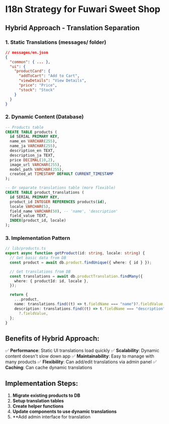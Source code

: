# I18n Strategy for Fuwari Sweet Shop

## Hybrid Approach - Translation Separation

### 1. Static Translations (messages/ folder)

```json
// messages/en.json
{
  "common": { ... },
  "ui": {
    "productCard": {
      "addToCart": "Add to Cart",
      "viewDetails": "View Details",
      "price": "Price",
      "stock": "Stock"
    }
  }
}
```

### 2. Dynamic Content (Database)

```sql
-- Products table
CREATE TABLE products (
  id SERIAL PRIMARY KEY,
  name_en VARCHAR(255),
  name_ja VARCHAR(255),
  description_en TEXT,
  description_ja TEXT,
  price DECIMAL(10,2),
  image_url VARCHAR(255),
  model_path VARCHAR(255),
  created_at TIMESTAMP DEFAULT CURRENT_TIMESTAMP
);

-- Or separate translations table (more flexible)
CREATE TABLE product_translations (
  id SERIAL PRIMARY KEY,
  product_id INTEGER REFERENCES products(id),
  locale VARCHAR(5),
  field_name VARCHAR(50), -- 'name', 'description'
  field_value TEXT,
  INDEX(product_id, locale)
);
```

### 3. Implementation Pattern

```typescript
// lib/products.ts
export async function getProduct(id: string, locale: string) {
  // Get basic data from DB
  const product = await db.product.findUnique({ where: { id } });

  // Get translations from DB
  const translations = await db.productTranslation.findMany({
    where: { productId: id, locale },
  });

  return {
    ...product,
    name: translations.find((t) => t.fieldName === "name")?.fieldValue,
    description: translations.find((t) => t.fieldName === "description")
      ?.fieldValue,
  };
}
```

## Benefits of Hybrid Approach:

✅ **Performance**: Static UI translations load quickly
✅ **Scalability**: Dynamic content doesn't slow down app
✅ **Maintainability**: Easy to manage with many products
✅ **Flexibility**: Can add/edit translations via admin panel
✅ **Caching**: Can cache dynamic translations

## Implementation Steps:

1. **Migrate existing products to DB**
2. **Setup translation tables**
3. **Create helper functions**
4. **Update components to use dynamic translations**
5. \*\*Add admin interface for translation
